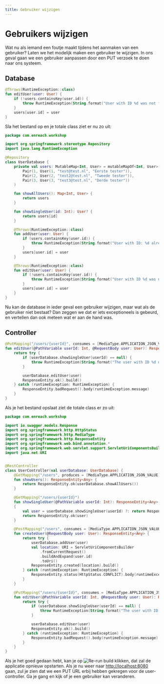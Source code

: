 ```yaml
---
title: Gebruiker wijzigen
---
```


# Gebruikers wijzigen

Wat nu als iemand een foutje maakt tijdens het aanmaken van een gebruiker? Laten we het modelijk maken
een gebruiker te wijzigen. In ons geval gaan we een gebruiker aanpassen door een PUT verzoek te doen
naar ons systeem.

## Database
```kotlin
@Throws(RuntimeException::class)
fun editUser(user: User) {
    if (!users.containsKey(user.id)) {
        throw RuntimeException(String.format("User with ID %d was not found for editing"))
    }
    users[user.id] = user
}
```
Sla het bestand op en je totale class ziet er nu zo uit:
```kotlin
package com.enreach.workshop

import org.springframework.stereotype.Repository
import java.lang.RuntimeException

@Repository
class UserDatabase {
    private val users: MutableMap<Int, User> = mutableMapOf<Int, User>(
        Pair(1, User(1, "test@test.nl", "Eerste tester")),
        Pair(2, User(2, "test2@test.nl", "Tweede tester")),
        Pair(3, User(3, "test3@test.nl", "Derde tester"))
    )

    fun showAllUsers(): Map<Int, User> {
        return users
    }

    fun showSingleUser(id: Int): User? {
        return users[id]
    }

    @Throws(RuntimeException::class)
    fun addUser(user: User) {
        if (users.containsKey(user.id)) {
            throw RuntimeException(String.format("User with ID: %d already exists, can not add that user again", user.id))
        }
        users[user.id] = user
    }

    @Throws(RuntimeException::class)
    fun editUser(user: User) {
        if (!users.containsKey(user.id)) {
            throw RuntimeException(String.format("User with ID %d was not found for editing"))
        }
        users[user.id] = user
    }
}
```
Nu kan de database in ieder geval een gebruiker wijzigen, maar wat als de gebruiker niet bestaat? Dan zeggen we
dat er iets exceptioneels is gebeurd, en vertellen dan ook meteen wat er aan de hand was.

## Controller
```kotlin
@PutMapping("/users/{userId}", consumes = [MediaType.APPLICATION_JSON_VALUE])
fun editUser(@PathVariable userId: Int, @RequestBody user: User): ResponseEntity<Any> {
    return try {
        if (userDatabase.showSingleUser(userId) == null) {
            throw RuntimeException(String.format("The user with ID %d does not exist can not continue", userId))
        }

        userDatabase.editUser(user)
        ResponseEntity.ok().build()
    } catch (runtimeException: RuntimeException) {
        ResponseEntity.badRequest().body(runtimeException.message)
    }
}
```

Als je het bestand opslaat ziet de totale class er zo uit:
```kotlin
package com.enreach.workshop

import io.swagger.models.Response
import org.springframework.http.HttpStatus
import org.springframework.http.MediaType
import org.springframework.http.ResponseEntity
import org.springframework.web.bind.annotation.*
import org.springframework.web.servlet.support.ServletUriComponentsBuilder
import java.net.URI


@RestController
class UserController(val userDatabase: UserDatabase) {
    @GetMapping("/users", produces = [MediaType.APPLICATION_JSON_VALUE])
    fun showUsers(): ResponseEntity<Any> {
        return ResponseEntity.ok(userDatabase.showAllUsers())
    }

    @GetMapping("/users/{userId}")
    fun showSingleUser(@PathVariable userId: Int): ResponseEntity<Any>
    {
        val user = userDatabase.showSingleUser(userId) ?: return ResponseEntity.notFound().build()
        return ResponseEntity.ok(user)
    }

    @PostMapping("/users", consumes = [MediaType.APPLICATION_JSON_VALUE])
    fun createUser(@RequestBody user: User): ResponseEntity<Any> {
        return try {
            userDatabase.addUser(user)
            val location: URI = ServletUriComponentsBuilder
                .fromCurrentRequest()
                .buildAndExpand(user.id)
                .toUri()
            ResponseEntity.created(location).build()
        } catch (runtimeException: RuntimeException) {
            ResponseEntity.status(HttpStatus.CONFLICT).body(runtimeException.message)
        }
    }

    @PutMapping("/users/{userId}", consumes = [MediaType.APPLICATION_JSON_VALUE])
    fun editUser(@PathVariable userId: Int, @RequestBody user: User): ResponseEntity<Any> {
        return try {
            if (userDatabase.showSingleUser(userId) == null) {
                throw RuntimeException(String.format("The user with ID %d does not exist can not continue", userId))
            }

            userDatabase.editUser(user)
            ResponseEntity.ok().build()
        } catch (runtimeException: RuntimeException) {
            ResponseEntity.badRequest().body(runtimeException.message)
        }
    }
}
```

Als je het goed gedaan hebt, kan je op ![Re-run build](/re_run.png) klikken, dat zal de applicatie opnieuw opstarten. Als
je nu weer naar [http://localhost:8080](http://lodalhost:8080) gaan, zul je zien dat we een PUT URL erbij hebben
gekregen voor de user-controller. Ga je gang en kijk of je een gebruiker kan veranderen.
